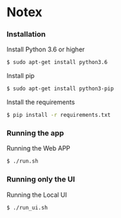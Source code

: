 # Notex

### Installation

Install Python 3.6 or higher

```bash
$ sudo apt-get install python3.6
```

Install pip

```bash
$ sudo apt-get install python3-pip
```

Install the requirements

```bash
$ pip install -r requirements.txt
```


### Running the app

Running the Web APP

```bash
$ ./run.sh
```

### Running only the UI

Running the Local UI

```bash
$ ./run_ui.sh
```
